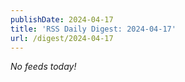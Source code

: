 ```yaml
---
publishDate: 2024-04-17
title: 'RSS Daily Digest: 2024-04-17'
url: /digest/2024-04-17
---
```


_No feeds today!_
